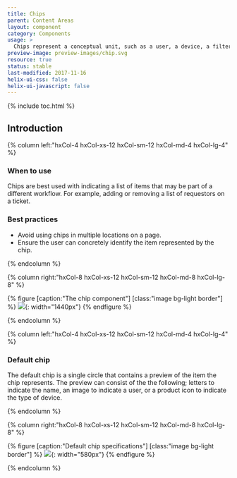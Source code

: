 ```yaml
---
title: Chips
parent: Content Areas
layout: component
category: Components
usage: >
  Chips represent a conceptual unit, such as a user, a device, a filter term, or a chunk of metadata and provide the user with the visual understanding of this conceptual unit as well as the ability to interact with them.
preview-image: preview-images/chip.svg
resource: true
status: stable
last-modified: 2017-11-16
helix-ui-css: false
helix-ui-javascript: false
---
```


{% include toc.html %}

<section class="static-section" markdown="1">

## Introduction

<div class="hxRow" markdown="1">

{% column left:"hxCol-4 hxCol-xs-12 hxCol-sm-12 hxCol-md-4 hxCol-lg-4" %}

### When to use

Chips are best used with indicating a list of items that may be part of a different workflow. For example, adding or removing a list of requestors on a ticket.

### Best practices

- Avoid using chips in multiple locations on a page.
- Ensure the user can concretely identify the item represented by the chip.

{% endcolumn %}

{% column right:"hxCol-8 hxCol-xs-12 hxCol-sm-12 hxCol-md-8 hxCol-lg-8" %}

{% figure [caption:"The chip component"] [class:"image bg-light border"] %}
![]({{site.url}}/assets/images/components/content-areas/chips/chips-hero.png){: width="1440px"}
{% endfigure %}

{% endcolumn %}

</div>

</section>

<section class="static-section" markdown="1">

<div class="hxRow" markdown="1">

{% column left:"hxCol-4 hxCol-xs-12 hxCol-sm-12 hxCol-md-4 hxCol-lg-4" %}

### Default chip

The default chip is a single circle that contains a preview of the item the chip represents. The preview can consist of the the following; letters to indicate the name, an image to indicate a user, or a product icon to indicate the type of device.

{% endcolumn %}

{% column right:"hxCol-8 hxCol-xs-12 hxCol-sm-12 hxCol-md-8 hxCol-lg-8" %}

{% figure [caption:"Default chip specifications"] [class:"image bg-light border"] %}
![]({{site.url}}/assets/images/components/content-areas/chips/chips-default.png){: width="580px"}
{% endfigure %}

{% endcolumn %}

</div>

</section>
